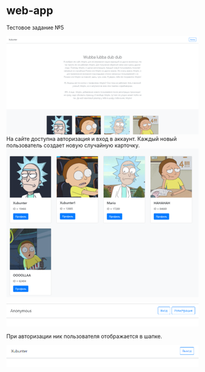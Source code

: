 # web-app
Тестовое задание №5 

![alt text](screenshots/4.png)
На сайте доступна авторизация и вход в аккаунт. Каждый новый пользователь создает новую случайную карточку. 
![alt text](screenshots/3.png)

![alt text](screenshots/1.png)

При авторизации ник пользователя отображается в шапке.

![alt text](screenshots/2.png)

